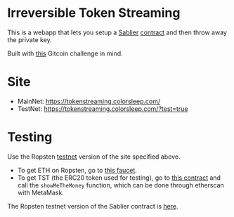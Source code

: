 # Irreversible Token Streaming

This is a webapp that lets you setup a [Sablier](https://github.com/sablierhq/sablier) [contract](https://etherscan.io/address/0xA4fc358455Febe425536fd1878bE67FfDBDEC59a#code) and then throw away the private key.

Built with [this](https://gitcoin.co/issue/sablierhq/sablier/30/3874) Gitcoin challenge in mind.

# Site
- MainNet: https://tokenstreaming.colorsleep.com/
- TestNet: https://tokenstreaming.colorsleep.com/?test=true

# Testing
Use the Ropsten [testnet](https://tokenstreaming.colorsleep.com/?test=true) version of the site specified above. 
- To get ETH on Ropsten, go to [this faucet](https://faucet.ropsten.be/). 
- To get TST (the ERC20 token used for testing), go to [this contract](https://ropsten.etherscan.io/address/0x722dd3f80bac40c951b51bdd28dd19d435762180#writeContract) and call the `showMeTheMoney` function, which can be done through etherscan with MetaMask. 

The Ropsten testnet version of the Sablier contract is [here](https://ropsten.etherscan.io/address/0xc04Ad234E01327b24a831e3718DBFcbE245904CC).
